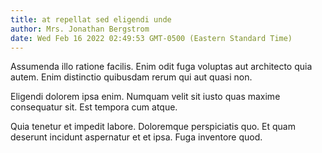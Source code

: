 ```yaml
---
title: at repellat sed eligendi unde
author: Mrs. Jonathan Bergstrom
date: Wed Feb 16 2022 02:49:53 GMT-0500 (Eastern Standard Time)
---
```

Assumenda illo ratione facilis. Enim odit fuga voluptas aut architecto quia autem. Enim distinctio quibusdam rerum qui aut quasi non.

 Eligendi dolorem ipsa enim. Numquam velit sit iusto quas maxime consequatur sit. Est tempora cum atque.

 Quia tenetur et impedit labore. Doloremque perspiciatis quo. Et quam deserunt incidunt aspernatur et et ipsa. Fuga inventore quod.